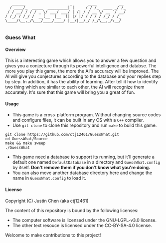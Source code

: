 ```plain
   ______                    _       ____          __ 
  / ____/_  _____  _________| |     / / /_  ____ _/ /_
 / / __/ / / / _ \/ ___/ ___/ | /| / / __ \/ __ `/ __/
/ /_/ / /_/ /  __(__  |__  )| |/ |/ / / / / /_/ / /_  
\____/\__,_/\___/____/____/ |__/|__/_/ /_/\__,_/\__/  
                                                                                                     
```
### Guess What
#### Overview
This is a interesting game which allows you to answer a few question
and gives you a conjecture through its powerful intelligence and databse.
The more you play this game, the more the AI's accuracy will be improved.
The AI will give you conjectures according to the database and your replies
step by step. In addition, it has the ability of learning. After tell it how
to identify two thing which are similar to each other, the AI will recognize
them accurately. It's sure that this game will bring you a great of fun.

#### Usage
 - This game is a cross-platform program. Without changing source codes and 
 configure files, it can be built in any OS with a `C++` complier.
 - Use `git clone` to clone this repository and run `make` to build this game.
 ```shell
git clone https://github.com/ctj12461/GuessWhat.git
cd GuessWhat/Source
make && make sweep
./GuessWhat
 ```
 - This game need a database to support its running, but it'll generate a
 default one named `DefaultDatabase` in a directory and `GuessWhat.config` 
 by itself. **Don't remove them if you don't know what you're doing.**
 - You can also move another database directory here and change the name in
 `GuessWhat.config` to load it.

#### License
Copyright (C) Justin Chen (aka ctj12461)

The content of this repository is bound by the following licenses:
 - The computer software is licensed under the GNU-LGPL-v3.0 license.
 - The other text resouce is licensed under the CC-BY-SA-4.0 license.

Welcome to make contributions to this project!
